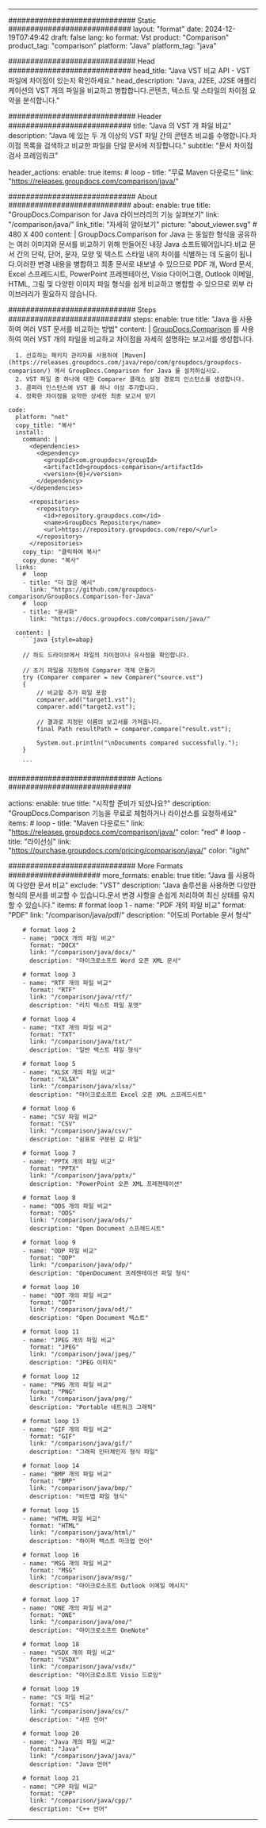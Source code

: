 
---
############################# Static ############################
layout: "format"
date:  2024-12-19T07:49:42
draft: false
lang: ko
format: Vst
product: "Comparison"
product_tag: "comparison"
platform: "Java"
platform_tag: "java"

############################# Head ############################
head_title: "Java VST 비교 API - VST 파일에 차이점이 있는지 확인하세요."
head_description: "Java, J2EE, J2SE 애플리케이션의 VST 개의 파일을 비교하고 병합합니다.콘텐츠, 텍스트 및 스타일의 차이점 요약을 분석합니다."

############################# Header ############################
title: "Java 의 VST 개 파일 비교" 
description: "Java 에 있는 두 개 이상의 VST 파일 간의 콘텐츠 비교를 수행합니다.차이점 목록을 검색하고 비교한 파일을 단일 문서에 저장합니다."
subtitle: "문서 차이점 검사 프레임워크" 

header_actions:
  enable: true
  items:
    #  loop
    - title: "무료 Maven 다운로드"
      link: "https://releases.groupdocs.com/comparison/java/"
      
############################# About ############################
about:
    enable: true
    title: "GroupDocs.Comparison for Java 라이브러리의 기능 살펴보기"
    link: "/comparison/java/"
    link_title: "자세히 알아보기"
    picture: "about_viewer.svg" # 480 X 400
    content: |
       GroupDocs.Comparison for Java 는 동일한 형식을 공유하는 여러 이미지와 문서를 비교하기 위해 만들어진 내장 Java 소프트웨어입니다.비교 문서 간의 단락, 단어, 문자, 모양 및 텍스트 스타일 내의 차이를 식별하는 데 도움이 됩니다.이러한 변경 내용을 병합하고 최종 문서로 내보낼 수 있으므로 PDF 개, Word 문서, Excel 스프레드시트, PowerPoint 프레젠테이션, Visio 다이어그램, Outlook 이메일, HTML, 그림 및 다양한 이미지 파일 형식을 쉽게 비교하고 병합할 수 있으므로 외부 라이브러리가 필요하지 않습니다.

############################# Steps ############################
steps:
    enable: true
    title: "Java 을 사용하여 여러 VST 문서를 비교하는 방법"
    content: |
      [GroupDocs.Comparison](https://products.groupdocs.com/comparison/java/) 를 사용하여 여러 VST 개의 파일을 비교하고 차이점을 자세히 설명하는 보고서를 생성합니다.
      
      1. 선호하는 패키지 관리자를 사용하여 [Maven](https://releases.groupdocs.com/java/repo/com/groupdocs/groupdocs-comparison/) 에서 GroupDocs.Comparison for Java 를 설치하십시오.
      2. VST 파일 중 하나에 대한 Comparer 클래스 설정 경로의 인스턴스를 생성합니다.
      3. 콤퍼러 인스턴스에 VST 를 하나 이상 추가합니다.
      4. 정확한 차이점을 요약한 상세한 최종 보고서 받기
   
    code:
      platform: "net"
      copy_title: "복사"
      install:
        command: |
          <dependencies>
            <dependency>
              <groupId>com.groupdocs</groupId>
              <artifactId>groupdocs-comparison</artifactId>
              <version>{0}</version>
            </dependency>
          </dependencies>

          <repositories>
            <repository>
              <id>repository.groupdocs.com</id>
              <name>GroupDocs Repository</name>
              <url>https://repository.groupdocs.com/repo/</url>
            </repository>
          </repositories>
        copy_tip: "클릭하여 복사"
        copy_done: "복사"
      links:
        #  loop
        - title: "더 많은 예시"
          link: "https://github.com/groupdocs-comparison/GroupDocs.Comparison-for-Java"
        #  loop
        - title: "문서화"
          link: "https://docs.groupdocs.com/comparison/java/"
          
      content: |
        ```java {style=abap}

        // 하드 드라이브에서 파일의 차이점이나 유사점을 확인합니다.

        // 초기 파일을 지정하여 Comparer 객체 만들기
        try (Comparer comparer = new Comparer("source.vst") 
        {
            // 비교할 추가 파일 포함
        	comparer.add("target1.vst");
            comparer.add("target2.vst");

            // 결과로 지정된 이름의 보고서를 가져옵니다.
            final Path resultPath = comparer.compare("result.vst"); 

            System.out.println("\nDocuments compared successfully.");
        }
        
        ```            

############################# Actions ############################

actions:
  enable: true
  title: "시작할 준비가 되셨나요?"
  description: "GroupDocs.Comparison 기능을 무료로 체험하거나 라이선스를 요청하세요"
  items:
    #  loop
    - title: "Maven 다운로드"
      link: "https://releases.groupdocs.com/comparison/java/"
      color: "red"
        #  loop
    - title: "라이선싱"
      link: "https://purchase.groupdocs.com/pricing/comparison/java/"
      color: "light"


############################# More Formats #####################
more_formats:
    enable: true
    title: "Java 를 사용하여 다양한 문서 비교"
    exclude: "VST"
    description: "Java 솔루션을 사용하면 다양한 형식의 문서를 비교할 수 있습니다.문서 변경 사항을 손쉽게 처리하여 최신 상태를 유지할 수 있습니다."
    items: 
        # format loop 1
        - name: "PDF 개의 파일 비교"
          format: "PDF"
          link: "/comparison/java/pdf/"
          description: "어도비 Portable 문서 형식"

        # format loop 2
        - name: "DOCX 개의 파일 비교"
          format: "DOCX"
          link: "/comparison/java/docx/"
          description: "마이크로소프트 Word 오픈 XML 문서"

        # format loop 3
        - name: "RTF 개의 파일 비교"
          format: "RTF"
          link: "/comparison/java/rtf/"
          description: "리치 텍스트 파일 포맷"

        # format loop 4
        - name: "TXT 개의 파일 비교"
          format: "TXT"
          link: "/comparison/java/txt/"
          description: "일반 텍스트 파일 형식"

        # format loop 5
        - name: "XLSX 개의 파일 비교"
          format: "XLSX"
          link: "/comparison/java/xlsx/"
          description: "마이크로소프트 Excel 오픈 XML 스프레드시트"

        # format loop 6
        - name: "CSV 파일 비교"
          format: "CSV"
          link: "/comparison/java/csv/"
          description: "쉼표로 구분된 값 파일"

        # format loop 7
        - name: "PPTX 개의 파일 비교"
          format: "PPTX"
          link: "/comparison/java/pptx/"
          description: "PowerPoint 오픈 XML 프레젠테이션"

        # format loop 8
        - name: "ODS 개의 파일 비교"
          format: "ODS"
          link: "/comparison/java/ods/"
          description: "Open Document 스프레드시트"

        # format loop 9
        - name: "ODP 파일 비교"
          format: "ODP"
          link: "/comparison/java/odp/"
          description: "OpenDocument 프레젠테이션 파일 형식"

        # format loop 10
        - name: "ODT 개의 파일 비교"
          format: "ODT"
          link: "/comparison/java/odt/"
          description: "Open Document 텍스트"

        # format loop 11
        - name: "JPEG 개의 파일 비교"
          format: "JPEG"
          link: "/comparison/java/jpeg/"
          description: "JPEG 이미지"

        # format loop 12
        - name: "PNG 개의 파일 비교"
          format: "PNG"
          link: "/comparison/java/png/"
          description: "Portable 네트워크 그래픽"

        # format loop 13
        - name: "GIF 개의 파일 비교"
          format: "GIF"
          link: "/comparison/java/gif/"
          description: "그래픽 인터체인지 형식 파일"

        # format loop 14
        - name: "BMP 개의 파일 비교"
          format: "BMP"
          link: "/comparison/java/bmp/"
          description: "비트맵 파일 형식"

        # format loop 15
        - name: "HTML 파일 비교"
          format: "HTML"
          link: "/comparison/java/html/"
          description: "하이퍼 텍스트 마크업 언어"

        # format loop 16
        - name: "MSG 개의 파일 비교"
          format: "MSG"
          link: "/comparison/java/msg/"
          description: "마이크로소프트 Outlook 이메일 메시지"

        # format loop 17
        - name: "ONE 개의 파일 비교"
          format: "ONE"
          link: "/comparison/java/one/"
          description: "마이크로소프트 OneNote"

        # format loop 18
        - name: "VSDX 개의 파일 비교"
          format: "VSDX"
          link: "/comparison/java/vsdx/"
          description: "마이크로소프트 Visio 드로잉"

        # format loop 19
        - name: "CS 파일 비교"
          format: "CS"
          link: "/comparison/java/cs/"
          description: "샤프 언어"

        # format loop 20
        - name: "Java 개의 파일 비교"
          format: "Java"
          link: "/comparison/java/java/"
          description: "Java 언어"
          
        # format loop 21
        - name: "CPP 파일 비교"
          format: "CPP"
          link: "/comparison/java/cpp/"
          description: "C++ 언어"
---